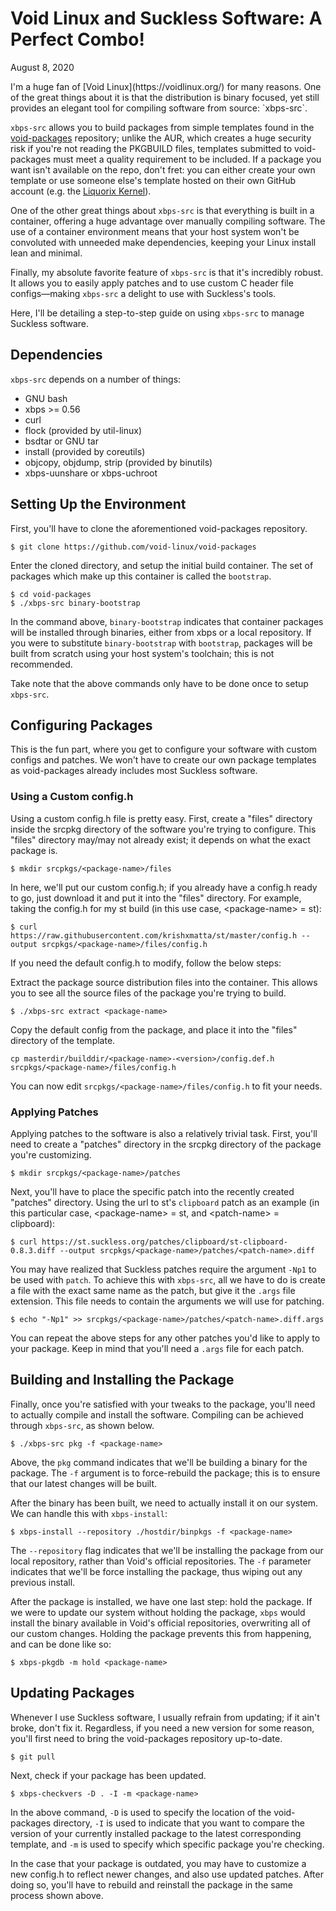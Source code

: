 # Void Linux and Suckless Software: A Perfect Combo!
<p class="date">August 8, 2020</p>
I'm a huge fan of [Void Linux](https://voidlinux.org/) for many reasons. One of the great things about it is that the distribution is binary focused, yet still provides an elegant tool for compiling software from source: `xbps-src`.

`xbps-src` allows you to build packages from simple templates found in the [void-packages](https://github.com/void-linux/void-packages) repository; unlike the AUR, which creates a huge security risk if you're not reading the PKGBUILD files, templates submitted to void-packages must meet a quality requirement to be included. If a package you want isn't available on the repo, don't fret: you can either create your own template or use someone else's template hosted on their own GitHub account (e.g. the [Liquorix Kernel](https://github.com/DBLouis/void-linux-liquorix)).

One of the other great things about `xbps-src` is that everything is built in a container, offering a huge advantage over manually compiling software. The use of a container environment means that your host system won't be convoluted with unneeded make dependencies, keeping your Linux install lean and minimal.

Finally, my absolute favorite feature of `xbps-src` is that it's incredibly robust. It allows you to easily apply patches and to use custom C header file configs—making `xbps-src` a delight to use with Suckless's tools.

Here, I'll be detailing a step-to-step guide on using `xbps-src` to manage Suckless software.

## Dependencies
`xbps-src` depends on a number of things:

* GNU bash
* xbps >= 0.56
* curl
* flock (provided by util-linux)
* bsdtar or GNU tar
* install (provided by coreutils)
* objcopy, objdump, strip (provided by binutils)
* xbps-uunshare or xbps-uchroot

## Setting Up the Environment
First, you'll have to clone the aforementioned void-packages repository.

```
$ git clone https://github.com/void-linux/void-packages
```
Enter the cloned directory, and setup the initial build container. The set of packages which make up this container is called the `bootstrap`.  

```
$ cd void-packages
$ ./xbps-src binary-bootstrap
```

In the command above, `binary-bootstrap` indicates that container packages will be installed through binaries, either from xbps or a local repository. If you were to substitute `binary-bootstrap` with `bootstrap`, packages will be built from scratch using your host system's toolchain; this is not recommended.

Take note that the above commands only have to be done once to setup `xbps-src`.

## Configuring Packages
This is the fun part, where you get to configure your software with custom configs and patches. We won't have to create our own package templates as void-packages already includes most Suckless software.

### Using a Custom config.h
Using a custom config.h file is pretty easy. First, create a "files" directory inside the srcpkg directory of the software you're trying to configure. This "files" directory may/may not already exist; it depends on what the exact package is. 

```
$ mkdir srcpkgs/<package-name>/files
```

In here, we'll put our custom config.h; if you already have a config.h ready to go, just download it and put it into the "files" directory. For example, taking the config.h for my st build (in this use case, \<package-name\> = st):

```
$ curl https://raw.githubusercontent.com/krishxmatta/st/master/config.h --output srcpkgs/<package-name>/files/config.h
```

If you need the default config.h to modify, follow the below steps:

Extract the package source distribution files into the container. This allows you to see all the source files of the package you're trying to build.

```
$ ./xbps-src extract <package-name>
```

Copy the default config from the package, and place it into the "files" directory of the template.

```
cp masterdir/builddir/<package-name>-<version>/config.def.h srcpkgs/<package-name>/files/config.h
```

You can now edit `srcpkgs/<package-name>/files/config.h` to fit your needs.

### Applying Patches
Applying patches to the software is also a relatively trivial task. First, you'll need to create a "patches" directory in the srcpkg directory of the package you're customizing.

```
$ mkdir srcpkgs/<package-name>/patches
```

Next, you'll have to place the specific patch into the recently created "patches" directory. Using the url to st's `clipboard` patch as an example (in this particular case, \<package-name\> = st, and \<patch-name\> = clipboard):

```
$ curl https://st.suckless.org/patches/clipboard/st-clipboard-0.8.3.diff --output srcpkgs/<package-name>/patches/<patch-name>.diff
```

You may have realized that Suckless patches require the argument `-Np1` to be used with `patch`. To achieve this with `xbps-src`, all we have to do is create a file with the exact same name as the patch, but give it the `.args` file extension. This file needs to contain the arguments we will use for patching.

```
$ echo "-Np1" >> srcpkgs/<package-name>/patches/<patch-name>.diff.args
```

You can repeat the above steps for any other patches you'd like to apply to your package. Keep in mind that you'll need a `.args` file for each patch.

## Building and Installing the Package
Finally, once you're satisfied with your tweaks to the package, you'll need to actually compile and install the software. Compiling can be achieved through `xbps-src`, as shown below.

```
$ ./xbps-src pkg -f <package-name>
```

Above, the `pkg` command indicates that we'll be building a binary for the package. The `-f` argument is to force-rebuild the package; this is to ensure that our latest changes will be built.

After the binary has been built, we need to actually install it on our system. We can handle this with `xbps-install`:

```
$ xbps-install --repository ./hostdir/binpkgs -f <package-name>
```

The `--repository` flag indicates that we'll be installing the package from our local repository, rather than Void's official repositories. The `-f` parameter indicates that we'll be force installing the package, thus wiping out any previous install.

After the package is installed, we have one last step: hold the package. If we were to update our system without holding the package, `xbps` would install the binary available in Void's official repositories, overwriting all of our custom changes. Holding the package prevents this from happening, and can be done like so:

```
$ xbps-pkgdb -m hold <package-name>
```

## Updating Packages
Whenever I use Suckless software, I usually refrain from updating; if it ain't broke, don't fix it. Regardless, if you need a new version for some reason, you'll first need to bring the void-packages repository up-to-date.

```
$ git pull
```

Next, check if your package has been updated.

```
$ xbps-checkvers -D . -I -m <package-name>
```

In the above command, `-D` is used to specify the location of the void-packages directory, `-I` is used to indicate that you want to compare the version of your currently installed package to the latest corresponding template, and `-m` is used to specify which specific package you're checking.

In the case that your package is outdated, you may have to customize a new config.h to reflect newer changes, and also use updated patches. After doing so, you'll have to rebuild and reinstall the package in the same process shown above.
